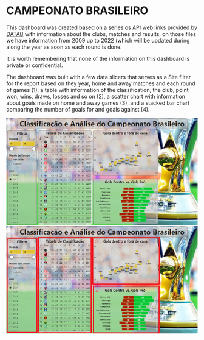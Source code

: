 # CAMPEONATO BRASILEIRO

This dashboard was created based on a series os API web  links provided by [DATAB](https://api.databinteligencia.com.br/Brasileirao/) with information about the clubs, matches and results, on those files we have information from 2009 up to 2022 (which will be updated during along the year as soon as each round is done.

It is worth remembering that none of the information on this dashboard is private or confidential.

The dashboard was built with a few data slicers that serves as a Site filter for the report based on they year, home and away matches and each round of games (1), a table with information of the classification, the club, point won, wins, draws, losses and so on (2), a scatter chart with information about goals made on home and away games (3), and a stacked bar chart comparing the number of goals for and goals against (4).


<img src="Prints/Print1.png" alt="Brasileiro 1" width="1024"/>

<img src="Prints/Print2.png" alt="Brasileiro  2" width="1024"/>
